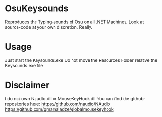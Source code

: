 # OsuKeysounds
Reproduces the Typing-sounds of Osu on all .NET Machines.
Look at source-code at your own discretion. Really.

# Usage
Just start the Keysounds.exe
Do not move the Resources Folder relative the Keysounds.exe file

# Disclaimer
I do not own Naudio.dll or MouseKeyHook.dll
You can find the github-repositories here:
https://github.com/naudio/NAudio
https://github.com/gmamaladze/globalmousekeyhook
